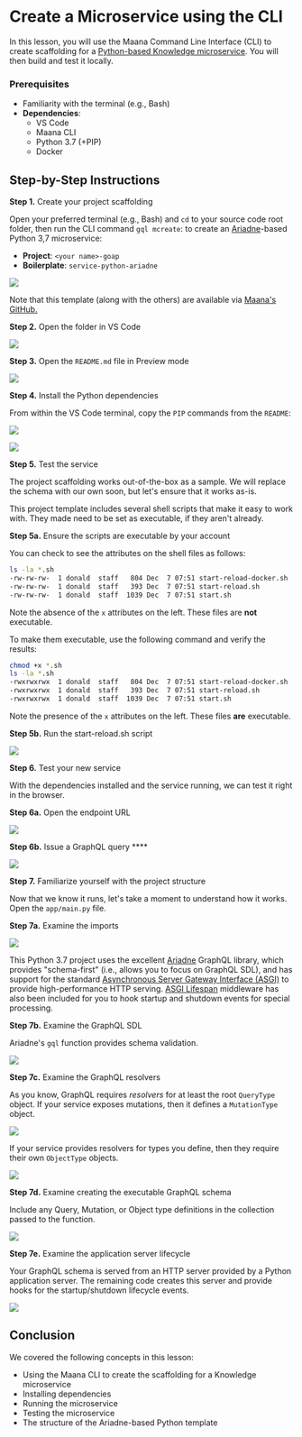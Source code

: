 # Create a Microservice using the CLI

In this lesson, you will use the Maana Command Line Interface \(CLI\) to create scaffolding for a [Python-based Knowledge microservice](https://github.com/maana-io/q-template-service-python-ariadne).  You will then build and test it locally.

### Prerequisites

* Familiarity with the terminal \(e.g., Bash\)
* **Dependencies**:
  * VS Code
  * Maana CLI
  * Python 3.7 \(+PIP\)
  * Docker

## Step-by-Step Instructions

**Step 1.** Create your project scaffolding

Open your preferred terminal \(e.g., Bash\) and `cd` to your source code root folder, then run the CLI command `gql mcreate`: to create an [Ariadne](https://ariadnegraphql.org)-based Python 3,7 microservice:

* **Project**: `<your name>-goap`
* **Boilerplate**: `service-python-ariadne`

![](../../../.gitbook/assets/donald-goap.png)

Note that this template \(along with the others\) are available via [Maana's GitHub.](https://github.com/maana-io/q-template-service-python-ariadne)

**Step 2.** Open the folder in VS Code

![](../../../.gitbook/assets/goap-open.png)

**Step 3.** Open the `README.md` file in Preview mode

![](../../../.gitbook/assets/goap-preview.png)

**Step 4.** Install the Python dependencies

From within the VS Code terminal, copy the `PIP` commands from the `README`:

![](../../../.gitbook/assets/goap-pip1.png)

![](../../../.gitbook/assets/goap-pip2.png)

**Step 5.** Test the service

The project scaffolding works out-of-the-box as a sample.  We will replace the schema with our own soon, but let's ensure that it works as-is.

This project template includes several shell scripts that make it easy to work with.  They made need to be set as executable, if they aren't already.

**Step 5a.**  Ensure the scripts are executable by your account

You can check to see the attributes on the shell files as follows:

```bash
ls -la *.sh
-rw-rw-rw-  1 donald  staff   804 Dec  7 07:51 start-reload-docker.sh
-rw-rw-rw-  1 donald  staff   393 Dec  7 07:51 start-reload.sh
-rw-rw-rw-  1 donald  staff  1039 Dec  7 07:51 start.sh
```

Note the absence of the `x` attributes on the left.  These files are **not** executable.

To make them executable, use the following command and verify the results:

```bash
chmod +x *.sh
ls -la *.sh
-rwxrwxrwx  1 donald  staff   804 Dec  7 07:51 start-reload-docker.sh
-rwxrwxrwx  1 donald  staff   393 Dec  7 07:51 start-reload.sh
-rwxrwxrwx  1 donald  staff  1039 Dec  7 07:51 start.sh
```

Note the presence of the `x` attributes on the left.  These files **are** executable.

**Step 5b.** Run the start-reload.sh script

![](../../../.gitbook/assets/goap-start1.png)

**Step 6.**  Test your new service

With the dependencies installed and the service running, we can test it right in the browser.

**Step 6a.** Open the endpoint URL

![](../../../.gitbook/assets/goap-test1.png)

**Step 6b.** Issue a GraphQL query  ****

![](../../../.gitbook/assets/image%20%28129%29.png)

**Step 7.** Familiarize yourself with the project structure

Now that we know it runs, let's take a moment to understand how it works.  Open the `app/main.py` file.

**Step 7a.**  Examine the imports

![](../../../.gitbook/assets/image%20%28141%29.png)

This Python 3.7 project uses the excellent [Ariadne](https://ariadnegraphql.org/) GraphQL library, which provides "schema-first" \(i.e., allows you to focus on GraphQL SDL\), and has support for the  standard [Asynchronous Server Gateway Interface \(ASGI\)](https://asgi.readthedocs.io/en/latest/) to provide high-performance HTTP serving.  [ASGI Lifespan](https://pypi.org/project/asgi-lifespan/) middleware has also been included for you to hook startup and shutdown events for special processing.

**Step 7b.**  Examine the GraphQL SDL

Ariadne's `gql` function provides schema validation.

![](../../../.gitbook/assets/image%20%28142%29.png)

**Step 7c.**  Examine the GraphQL resolvers

As you know, GraphQL requires _resolvers_ for at least the root `QueryType` object.  If your service exposes mutations, then it defines a `MutationType` object.

![](../../../.gitbook/assets/image%20%2846%29.png)

If your service provides resolvers for types you define, then they require their own `ObjectType` objects.

![](../../../.gitbook/assets/image%20%28136%29.png)

**Step 7d.** Examine creating the executable GraphQL schema

Include any Query, Mutation, or Object type definitions in the collection passed to the function.

![](../../../.gitbook/assets/image%20%2818%29.png)

**Step 7e.** Examine the application server lifecycle

Your GraphQL schema is served from an HTTP server provided by a Python application server.  The remaining code creates this server and provide hooks for the startup/shutdown lifecycle events.

![](../../../.gitbook/assets/image%20%28147%29.png)

## Conclusion

We covered the following concepts in this lesson:

* Using the Maana CLI to create the scaffolding for a Knowledge microservice
* Installing dependencies
* Running the microservice
* Testing the microservice
* The structure of the Ariadne-based Python template

